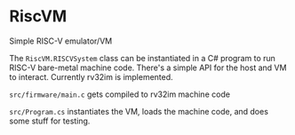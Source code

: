 # RiscVM
Simple RISC-V emulator/VM

The `RiscVM.RISCVSystem` class can be instantiated in a C# program to run RISC-V bare-metal machine code. There's a simple API for the host and VM to interact. Currently rv32im is implemented.

`src/firmware/main.c` gets compiled to rv32im machine code

`src/Program.cs` instantiates the VM, loads the machine code, and does some stuff for testing.
